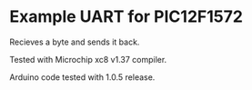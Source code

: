 Example UART for PIC12F1572
===========================

Recieves a byte and sends it back.

Tested with Microchip xc8 v1.37 compiler.

Arduino code tested with 1.0.5 release.
